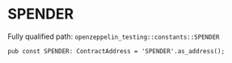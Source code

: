 # SPENDER

Fully qualified path: `openzeppelin_testing::constants::SPENDER`

<pre><code class="language-rust">pub const SPENDER: ContractAddress = &apos;SPENDER&apos;.as_address();</code></pre>

